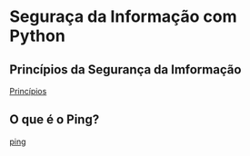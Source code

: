 # Seguraça da Informação com Python

## Princípios da Segurança da Imformação

[Princípios](principios.md)<br>
## O que é o Ping?

[ping](ping.md)